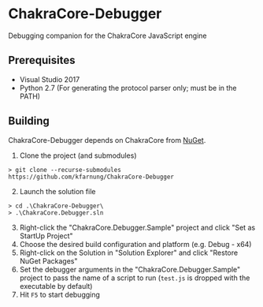 # ChakraCore-Debugger
Debugging companion for the ChakraCore JavaScript engine

## Prerequisites

* Visual Studio 2017
* Python 2.7 (For generating the protocol parser only; must be in the PATH)

## Building

ChakraCore-Debugger depends on ChakraCore from [NuGet](https://www.nuget.org/packages/Microsoft.ChakraCore.vc140).

1. Clone the project (and submodules)
```console
> git clone --recurse-submodules https://github.com/kfarnung/ChakraCore-Debugger
```
2. Launch the solution file
```console
> cd .\ChakraCore-Debugger\
> .\ChakraCore.Debugger.sln
```
3. Right-click the "ChakraCore.Debugger.Sample" project and click "Set as StartUp Project"
4. Choose the desired build configuration and platform (e.g. Debug - x64)
5. Right-click on the Solution in "Solution Explorer" and click "Restore NuGet Packages"
6. Set the debugger arguments in the "ChakraCore.Debugger.Sample" project to pass the name of a script to run (`test.js`
   is dropped with the executable by default)
7. Hit `F5` to start debugging
